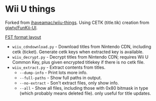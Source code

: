 # Wii U things
Forked from [ihaveamac/wiiu-things](https://github.com/ihaveamac/wiiu-things).
Using CETK (title.tik) creation from [giwty/FunKii-UI](https://github.com/giwty/FunKii-UI).

[FST format layout](https://github.com/ihaveamac/wiiu-things/wiki/FST)

* `wiiu_cdndownload.py` - Download titles from Nintendo CDN, including cetk (ticket). Generate cetk keys when extracted key is available.
* `wiiu_decrypt.py` - Decrypt titles from Nintendo CDN; requires Wii U Common Key, plus given encrypted titlekey if there is no cetk file.
* `wiiu_extract.py` - Extract contents from titles.
  * `--dump-info` - Print lots more info.
  * `--full-paths` - Show full paths in output.
  * `--no-extract` - Son't extract files, only show info.
  * `--all` - Show all files, including those with 0x80 bitmask in type (which probably means deleted file). only useful for title updates.
